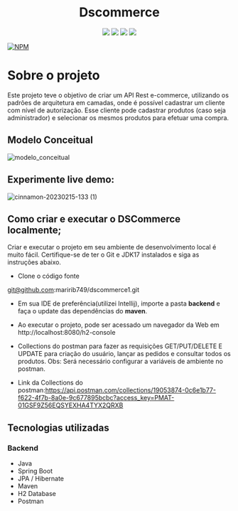 
<h1 align="center"> Dscommerce </h1>

<p align='center'> 
    <img src="https://img.shields.io/badge/Spring_BootV3.0.1-F2F4F9?style=for-the-badge&logo=spring-boot"/>
    <img src="https://img.shields.io/badge/Java-ED8B00?style=for-the-badge&logo=java&logoColor=white"/>  
    <img src="https://img.shields.io/badge/JWT-F2F4F9?style=for-the-badge&logo=JSON%20web%20tokens&logoColor=black"/>
    <img src="https://img.shields.io/badge/IntelliJ_IDEA-000000.svg?style=for-the-badge&logo=intellij-idea&logoColor=white"/>
</p>   


[![NPM](https://img.shields.io/npm/l/react)](https://github.com/maririb749/dscommerce1/blob/main/LICENCE) 


# Sobre o projeto



Este projeto teve o objetivo de criar um API Rest e-commerce, utilizando os padrões de arquitetura em camadas, onde é possível cadastrar um cliente com nível de autorização. Esse cliente pode cadastrar produtos (caso seja administrador) e selecionar os mesmos produtos  para efetuar uma compra.


## Modelo Conceitual


![modelo_conceitual](https://user-images.githubusercontent.com/85500087/217897606-7284ce34-0fee-426e-8eea-cb8bce7a2cd5.png)

## Experimente live demo:

![cinnamon-20230215-133 (1)](https://user-images.githubusercontent.com/85500087/218984449-0d41c020-cd79-4383-a289-59b43a1f8b75.gif)


## Como criar e executar o DSCommerce localmente;

Criar e executar o projeto em seu ambiente de desenvolvimento local é muito fácil. Certifique-se de ter o Git e JDK17 instalados e siga as instruções abaixo.


- Clone o código fonte

 git@github.com:maririb749/dscommerce1.git

- Em sua IDE de preferência(utilizei Intellij), importe a pasta **backend** e faça o update das dependências do **maven**.

- Ao executar o projeto, pode ser acessado um navegador da Web em http://localhost:8080/h2-console

- Collections do postman para fazer as requisições GET/PUT/DELETE E UPDATE para criação do usuário, lançar as pedidos e consultar todos os produtos. Obs:    Será necessário configurar a variáveis de ambiente no postman.  

       
- Link da Collections do postman:https://api.postman.com/collections/19053874-0c6e1b77-f622-4f7b-8a0e-9c677895bcbc?access_key=PMAT-01GSF9Z56EQSYEXHA4TYX2QRXB

## Tecnologias utilizadas
### Backend
- Java
- Spring Boot
- JPA / Hibernate
- Maven
- H2 Database
- Postman

 

